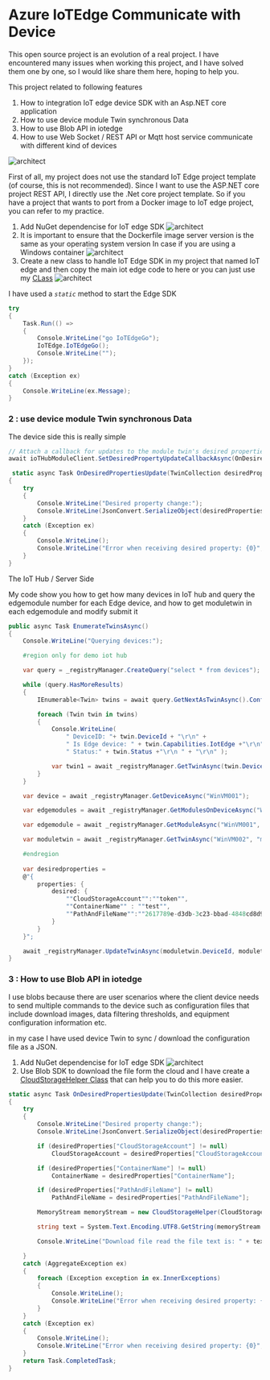 # Azure IoTEdge Communicate with Device

This open source project is an evolution of a real project. I have encountered many issues when working this project, and I have solved them one by one, so I would like share them here, hoping to help you.

This project related to following features
1. How to integration IoT edge device SDK with an Asp.NET core application
2. How to use device module Twin synchronous Data
3. How to use Blob API in iotedge
4. How to use Web Socket / REST API or Mqtt host service communicate with different kind of devices

![architect](image/Slide9.JPG)

First of all, my project does not use the standard IoT Edge project template (of course, this is not recommended). Since I want to use the ASP.NET core project REST API, I directly use the .Net core project template.
So if you have a project that wants to port from a Docker image to IoT edge project, you can refer to my practice.

1. Add NuGet dependencise for IoT edge SDK
![architect](image/EdgeSDK.PNG)
2. It is important to ensure that the Dockerfile image server version is the same as your operating system version In case if you are using a Windows container
![architect](image/Dockerfile.PNG)
3. Create a new class to handle IoT Edge SDK in my project that named IoT edge and then copy the main iot edge code to here or you can just use my [CLass](https://github.com/Nick287/AzureIoTEdgeWebAPI/blob/master/AzureIoTEdgeWebAPI/IoTEdge.cs)
![architect](image/IoTedgeCode.PNG)

I have used a *`static`* method to start the Edge SDK

```C#
try
{
    Task.Run(() =>
    {
        Console.WriteLine("go IoTEdgeGo");
        IoTEdge.IoTEdgeGo();
        Console.WriteLine("");
    });
}
catch (Exception ex)
{
    Console.WriteLine(ex.Message);
}
```

### **2 :** use device module Twin synchronous Data
The device side this is really simple

```C#
// Attach a callback for updates to the module twin's desired properties.
await ioTHubModuleClient.SetDesiredPropertyUpdateCallbackAsync(OnDesiredPropertiesUpdate, null);

 static async Task OnDesiredPropertiesUpdate(TwinCollection desiredProperties, object userContext)
{
    try
    {
        Console.WriteLine("Desired property change:");
        Console.WriteLine(JsonConvert.SerializeObject(desiredProperties));
    }
    catch (Exception ex)
    {
        Console.WriteLine();
        Console.WriteLine("Error when receiving desired property: {0}", ex.Message);
    }
}
```
The IoT Hub / Server Side 

My code show you how to get how many devices in IoT hub and query the edgemodule number for each Edge device, and how to get moduletwin in each edgemodule and modify submit it

```C#
public async Task EnumerateTwinsAsync()
{
    Console.WriteLine("Querying devices:");

    #region only for demo iot hub

    var query = _registryManager.CreateQuery("select * from devices");

    while (query.HasMoreResults)
    {
        IEnumerable<Twin> twins = await query.GetNextAsTwinAsync().ConfigureAwait(false);

        foreach (Twin twin in twins)
        {
            Console.WriteLine(
                " DeviceID: "+ twin.DeviceId + "\r\n" +
                " Is Edge device: " + twin.Capabilities.IotEdge +"\r\n" +
                " Status:" + twin.Status +"\r\n " + "\r\n" );

            var twin1 = await _registryManager.GetTwinAsync(twin.DeviceId);
        }
    }

    var device = await _registryManager.GetDeviceAsync("WinVM001");

    var edgemodules = await _registryManager.GetModulesOnDeviceAsync("WinVM001");

    var edgemodule = await _registryManager.GetModuleAsync("WinVM001", "moduleName");

    var moduletwin = await _registryManager.GetTwinAsync("WinVM002", "moduleName");

    #endregion
            
    var desiredproperties =
    @"{
        properties: {
            desired: {
                ""CloudStorageAccount"":""token"",
                ""ContainerName"" : ""test"",
                ""PathAndFileName"":""2617789e-d3db-3c23-bbad-4848cd8d9898.json""
            }
        }
    }";

    await _registryManager.UpdateTwinAsync(moduletwin.DeviceId, moduletwin.ModuleId, desiredproperties, moduletwin.ETag);
}
```

### 3 : How to use Blob API in iotedge

I use blobs because there are user scenarios where the client device needs to send multiple commands to the device such as configuration files that include download images, data filtering thresholds, and equipment configuration information etc. 

in my case I have used device Twin to sync / download the configuration file as a JSON.

1. Add NuGet dependencise for IoT edge SDK 
![architect](image/Blob.PNG)
2. Use Blob SDK to download the file form the cloud and I have create a [CloudStorageHelper Class](https://github.com/Nick287/AzureIoTEdgeWebAPI/blob/master/AzureIoTEdgeWebAPI/CloudStorageHelper.cs) that can help you to do this more easier.  

```C#
static async Task OnDesiredPropertiesUpdate(TwinCollection desiredProperties, object userContext)
{
    try
    {
        Console.WriteLine("Desired property change:");
        Console.WriteLine(JsonConvert.SerializeObject(desiredProperties));

        if (desiredProperties["CloudStorageAccount"] != null)
            CloudStorageAccount = desiredProperties["CloudStorageAccount"];

        if (desiredProperties["ContainerName"] != null)
            ContainerName = desiredProperties["ContainerName"];

        if (desiredProperties["PathAndFileName"] != null)
            PathAndFileName = desiredProperties["PathAndFileName"];

        MemoryStream memoryStream = new CloudStorageHelper(CloudStorageAccount).DownloadFile(ContainerName, PathAndFileName);

        string text = System.Text.Encoding.UTF8.GetString(memoryStream.ToArray());

        Console.WriteLine("Download file read the file text is: " + text);

    }
    catch (AggregateException ex)
    {
        foreach (Exception exception in ex.InnerExceptions)
        {
            Console.WriteLine();
            Console.WriteLine("Error when receiving desired property: {0}", exception);
        }
    }
    catch (Exception ex)
    {
        Console.WriteLine();
        Console.WriteLine("Error when receiving desired property: {0}", ex.Message);
    }
    return Task.CompletedTask;
}
```